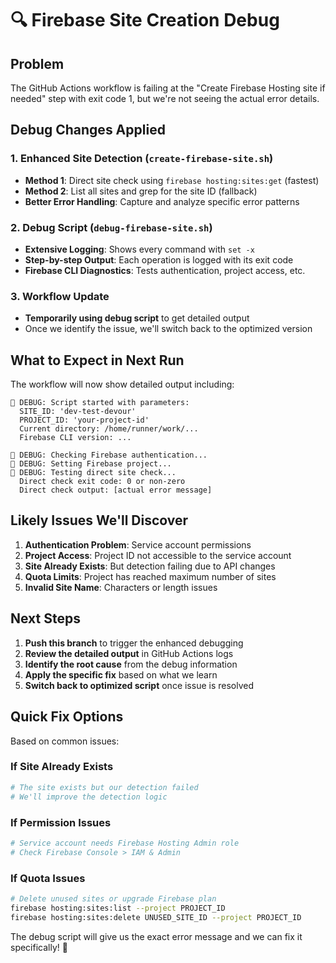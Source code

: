 # 🔍 Firebase Site Creation Debug

## Problem
The GitHub Actions workflow is failing at the "Create Firebase Hosting site if needed" step with exit code 1, but we're not seeing the actual error details.

## Debug Changes Applied

### 1. Enhanced Site Detection (`create-firebase-site.sh`)
- **Method 1**: Direct site check using `firebase hosting:sites:get` (fastest)
- **Method 2**: List all sites and grep for the site ID (fallback)
- **Better Error Handling**: Capture and analyze specific error patterns

### 2. Debug Script (`debug-firebase-site.sh`)
- **Extensive Logging**: Shows every command with `set -x`
- **Step-by-step Output**: Each operation is logged with its exit code
- **Firebase CLI Diagnostics**: Tests authentication, project access, etc.

### 3. Workflow Update
- **Temporarily using debug script** to get detailed output
- Once we identify the issue, we'll switch back to the optimized version

## What to Expect in Next Run

The workflow will now show detailed output including:
```
🔧 DEBUG: Script started with parameters:
  SITE_ID: 'dev-test-devour'
  PROJECT_ID: 'your-project-id'
  Current directory: /home/runner/work/...
  Firebase CLI version: ...

🔧 DEBUG: Checking Firebase authentication...
🔧 DEBUG: Setting Firebase project...
🔧 DEBUG: Testing direct site check...
  Direct check exit code: 0 or non-zero
  Direct check output: [actual error message]
```

## Likely Issues We'll Discover

1. **Authentication Problem**: Service account permissions
2. **Project Access**: Project ID not accessible to the service account  
3. **Site Already Exists**: But detection failing due to API changes
4. **Quota Limits**: Project has reached maximum number of sites
5. **Invalid Site Name**: Characters or length issues

## Next Steps

1. **Push this branch** to trigger the enhanced debugging
2. **Review the detailed output** in GitHub Actions logs
3. **Identify the root cause** from the debug information
4. **Apply the specific fix** based on what we learn
5. **Switch back to optimized script** once issue is resolved

## Quick Fix Options

Based on common issues:

### If Site Already Exists
```bash
# The site exists but our detection failed
# We'll improve the detection logic
```

### If Permission Issues
```bash
# Service account needs Firebase Hosting Admin role
# Check Firebase Console > IAM & Admin
```

### If Quota Issues
```bash
# Delete unused sites or upgrade Firebase plan
firebase hosting:sites:list --project PROJECT_ID
firebase hosting:sites:delete UNUSED_SITE_ID --project PROJECT_ID
```

The debug script will give us the exact error message and we can fix it specifically! 🎯

